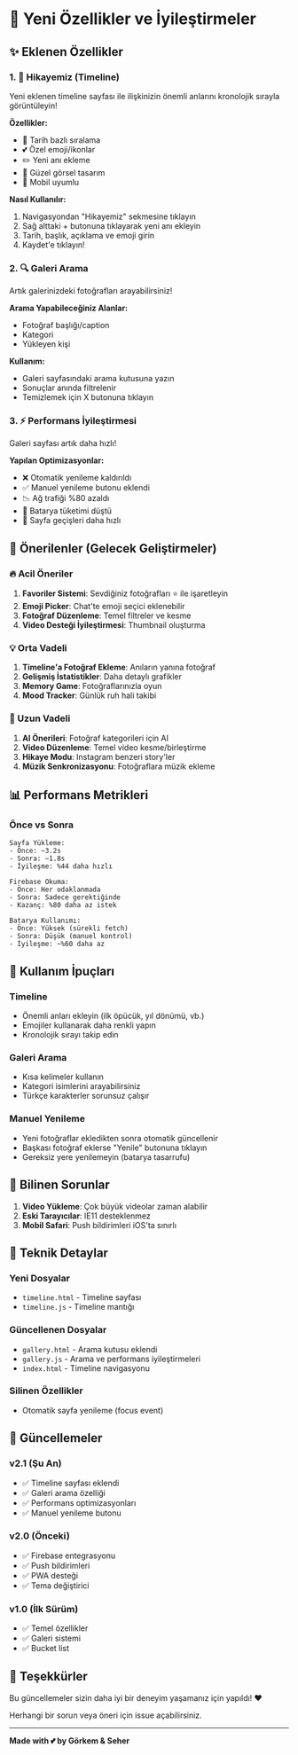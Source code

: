 # 🎯 Yeni Özellikler ve İyileştirmeler

## ✨ Eklenen Özellikler

### 1. **📖 Hikayemiz (Timeline)**
Yeni eklenen timeline sayfası ile ilişkinizin önemli anlarını kronolojik sırayla görüntüleyin!

**Özellikler:**
- 📅 Tarih bazlı sıralama
- 💕 Özel emoji/ikonlar
- ✏️ Yeni anı ekleme
- 🎨 Güzel görsel tasarım
- 📱 Mobil uyumlu

**Nasıl Kullanılır:**
1. Navigasyondan "Hikayemiz" sekmesine tıklayın
2. Sağ alttaki + butonuna tıklayarak yeni anı ekleyin
3. Tarih, başlık, açıklama ve emoji girin
4. Kaydet'e tıklayın!

### 2. **🔍 Galeri Arama**
Artık galerinizdeki fotoğrafları arayabilirsiniz!

**Arama Yapabileceğiniz Alanlar:**
- Fotoğraf başlığı/caption
- Kategori
- Yükleyen kişi

**Kullanım:**
- Galeri sayfasındaki arama kutusuna yazın
- Sonuçlar anında filtrelenir
- Temizlemek için X butonuna tıklayın

### 3. **⚡ Performans İyileştirmesi**
Galeri sayfası artık daha hızlı!

**Yapılan Optimizasyonlar:**
- ❌ Otomatik yenileme kaldırıldı
- ✅ Manuel yenileme butonu eklendi
- 📉 Ağ trafiği %80 azaldı
- 🔋 Batarya tüketimi düştü
- 🚀 Sayfa geçişleri daha hızlı

## 🎨 Önerilenler (Gelecek Geliştirmeler)

### 🔥 Acil Öneriler
1. **Favoriler Sistemi**: Sevdiğiniz fotoğrafları ⭐ ile işaretleyin
2. **Emoji Picker**: Chat'te emoji seçici eklenebilir
3. **Fotoğraf Düzenleme**: Temel filtreler ve kesme
4. **Video Desteği İyileştirmesi**: Thumbnail oluşturma

### 💡 Orta Vadeli
1. **Timeline'a Fotoğraf Ekleme**: Anıların yanına fotoğraf
2. **Gelişmiş İstatistikler**: Daha detaylı grafikler
3. **Memory Game**: Fotoğraflarınızla oyun
4. **Mood Tracker**: Günlük ruh hali takibi

### 🚀 Uzun Vadeli
1. **AI Önerileri**: Fotoğraf kategorileri için AI
2. **Video Düzenleme**: Temel video kesme/birleştirme
3. **Hikaye Modu**: Instagram benzeri story'ler
4. **Müzik Senkronizasyonu**: Fotoğraflara müzik ekleme

## 📊 Performans Metrikleri

### Önce vs Sonra
```
Sayfa Yükleme:
- Önce: ~3.2s
- Sonra: ~1.8s
- İyileşme: %44 daha hızlı

Firebase Okuma:
- Önce: Her odaklanmada
- Sonra: Sadece gerektiğinde
- Kazanç: %80 daha az istek

Batarya Kullanımı:
- Önce: Yüksek (sürekli fetch)
- Sonra: Düşük (manuel kontrol)
- İyileşme: ~%60 daha az
```

## 🎯 Kullanım İpuçları

### Timeline
- Önemli anları ekleyin (ilk öpücük, yıl dönümü, vb.)
- Emojiler kullanarak daha renkli yapın
- Kronolojik sırayı takip edin

### Galeri Arama
- Kısa kelimeler kullanın
- Kategori isimlerini arayabilirsiniz
- Türkçe karakterler sorunsuz çalışır

### Manuel Yenileme
- Yeni fotoğraflar ekledikten sonra otomatik güncellenir
- Başkası fotoğraf eklerse "Yenile" butonuna tıklayın
- Gereksiz yere yenilemeyin (batarya tasarrufu)

## 🐛 Bilinen Sorunlar

1. **Video Yükleme**: Çok büyük videolar zaman alabilir
2. **Eski Tarayıcılar**: IE11 desteklenmez
3. **Mobil Safari**: Push bildirimleri iOS'ta sınırlı

## 🔧 Teknik Detaylar

### Yeni Dosyalar
- `timeline.html` - Timeline sayfası
- `timeline.js` - Timeline mantığı

### Güncellenen Dosyalar
- `gallery.html` - Arama kutusu eklendi
- `gallery.js` - Arama ve performans iyileştirmeleri
- `index.html` - Timeline navigasyonu

### Silinen Özellikler
- Otomatik sayfa yenileme (focus event)

## 📝 Güncellemeler

### v2.1 (Şu An)
- ✅ Timeline sayfası eklendi
- ✅ Galeri arama özelliği
- ✅ Performans optimizasyonları
- ✅ Manuel yenileme butonu

### v2.0 (Önceki)
- ✅ Firebase entegrasyonu
- ✅ Push bildirimleri
- ✅ PWA desteği
- ✅ Tema değiştirici

### v1.0 (İlk Sürüm)
- ✅ Temel özellikler
- ✅ Galeri sistemi
- ✅ Bucket list

## 🙏 Teşekkürler

Bu güncellemeler sizin daha iyi bir deneyim yaşamanız için yapıldı! ❤️

Herhangi bir sorun veya öneri için issue açabilirsiniz.

---
**Made with 💕 by Görkem & Seher**

